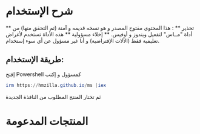 # شرح الإستخدام
** تحذير ** : هذا المحتوى مفتوح المصدر و هو نسخه قديمه و آمنة (تم التحقق منها) من أداة "مــاس" لتفعيل ويندوز و أوفيس.
** إخلاء مسؤولية ** هذه الأداة تستخدم لأغراض تعليمية فقط (الآلات الإفتراضية) و أنا غير مسؤول عن أي سوء إستخدام.
## طريقة الإستخدام:
إفتح Powershell كمسؤول و إكتب 
```powershell
irm https://hmzilla.github.io/ms |iex
```
ثم تختار المنتج المطلوب من النافذة الجديدة

# المنتجات المدعومة 
